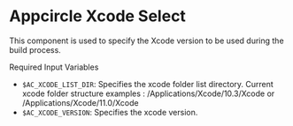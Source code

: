 # Appcircle Xcode Select

This component is used to specify the Xcode version to be used during the build process.

Required Input Variables
- `$AC_XCODE_LIST_DIR`: Specifies the xcode folder list directory. Current xcode folder structure examples : /Applications/Xcode/10.3/Xcode or /Applications/Xcode/11.0/Xcode
- `$AC_XCODE_VERSION`: Specifies the xcode version.
